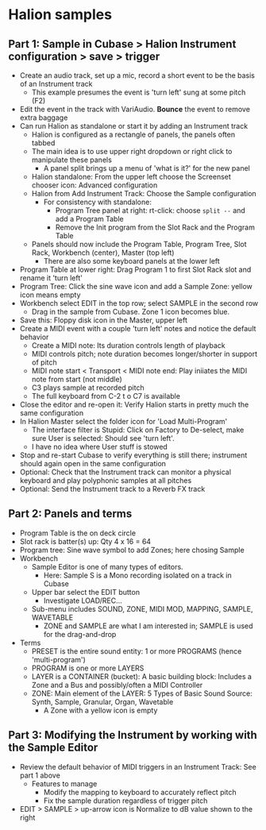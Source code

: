 # Halion samples


## Part 1: Sample in Cubase > Halion Instrument configuration > save > trigger


- Create an audio track, set up a mic, record a short event to be the basis of an Instrument track
    - This example presumes the event is 'turn left' sung at some pitch (F2)
- Edit the event in the track with VariAudio. **Bounce** the event to remove extra baggage
- Can run Halion as standalone or start it by adding an Instrument track
    - Halion is configured as a rectangle of panels, the panels often tabbed
    - The main idea is to use upper right dropdown or right click to manipulate these panels
        - A panel split brings up a menu of 'what is it?' for the new panel
    - Halion standalone: From the upper left choose the Screenset chooser icon: Advanced configuration
    - Halion from Add Instrument Track: Choose the Sample configuration
        - For consistency with standalone: 
            - Program Tree panel at right: rt-click: choose `split --` and add a Program Table
            - Remove the Init program from the Slot Rack and the Program Table
    - Panels should now include the Program Table, Program Tree, Slot Rack, Workbench (center), Master (top left)
        - There are also some keyboard panels at the lower left
- Program Table at lower right: Drag Program 1 to first Slot Rack slot and rename it 'turn left'
- Program Tree: Click the sine wave icon and add a Sample Zone: yellow icon means empty
- Workbench select EDIT in the top row; select SAMPLE in the second row
    - Drag in the sample from Cubase. Zone 1 icon becomes blue.
- Save this: Floppy disk icon in the Master, upper left
- Create a MIDI event with a couple 'turn left' notes and notice the default behavior
    - Create a MIDI note: Its duration controls length of playback
    - MIDI controls pitch; note duration becomes longer/shorter in support of pitch
    - MIDI note start < Transport < MIDI note end: Play iniiates the MIDI note from start (not middle)
    - C3 plays sample at recorded pitch
    - The full keyboard from C-2 t o C7 is available
- Close the editor and re-open it: Verify Halion starts in pretty much the same configuration
- In Halion Master select the folder icon for 'Load Multi-Program'
    - The interface filter is Stupid: Click on Factory to De-select, make sure User is selected: Should see 'turn left'.
    - I have no idea where User stuff is stowed
- Stop and re-start Cubase to verify everything is still there; instrument should again open in the same configuration
- Optional: Check that the Instrument track can monitor a physical keyboard and play polyphonic samples at all pitches
- Optional: Send the Instrument track to a Reverb FX track


## Part 2: Panels and terms

  
- Program Table is the on deck circle 
- Slot rack is batter(s) up: Qty 4 x 16 = 64
- Program tree: Sine wave symbol to add Zones; here chosing Sample
- Workbench
    - Sample Editor is one of many types of editors. 
        - Here: Sample S is a Mono recording isolated on a track in Cubase 
    - Upper bar select the EDIT button
        - Investigate LOAD/REC...
    - Sub-menu includes SOUND, ZONE, MIDI MOD, MAPPING, SAMPLE, WAVETABLE
        - ZONE and SAMPLE are what I am interested in; SAMPLE is used for the drag-and-drop
- Terms
    - PRESET is the entire sound entity: 1 or more PROGRAMS (hence 'multi-program')
    - PROGRAM is one or more LAYERS 
    - LAYER is a CONTAINER (bucket): A basic building block: Includes a Zone and a Bus and possibly/often a MIDI Controller
    - ZONE: Main element of the LAYER: 5 Types of Basic Sound Source: Synth, Sample, Granular, Organ, Wavetable
        - A Zone with a yellow icon is empty


## Part 3: Modifying the Instrument by working with the Sample Editor


- Review the default behavior of MIDI triggers in an Instrument Track: See part 1 above
    - Features to manage
        - Modify the mapping to keyboard to accurately reflect pitch
        - Fix the sample duration regardless of trigger pitch
- EDIT > SAMPLE > up-arrow icon is Normalize to dB value shown to the right

